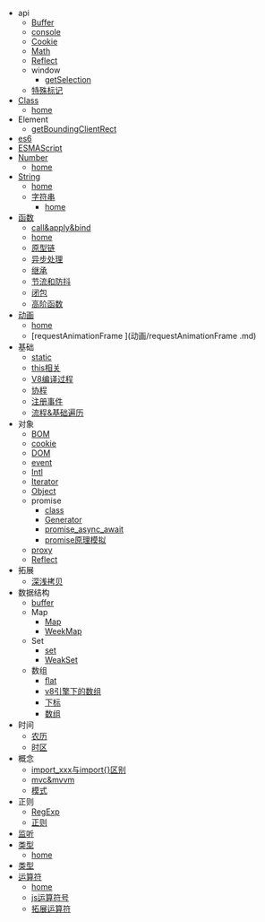 * api
  * [Buffer](api/Buffer.md)
  * [console](api/console.md)
  * [Cookie](api/Cookie.md)
  * [Math](api/Math.md)
  * [Reflect](api/Reflect.md)
  * window
    * [getSelection](api/window/getSelection.md)
  * [特殊标记](api/特殊标记.md)
* [Class](Class/index.md)
  * [home](Class/index.md)
* Element
  * [getBoundingClientRect](Element/getBoundingClientRect.md)
* [es6](es6.md)
* [ESMAScript](ESMAScript.md)
* [Number](Number/index.md)
  * [home](Number/index.md)
* [String](String/index.md)
  * [home](String/index.md)
  * [字符串](String/字符串/index.md)
    * [home](String/字符串/index.md)
* [函数](函数/index.md)
  * [call&apply&bind](函数/call&apply&bind.md)
  * [home](函数/index.md)
  * [原型链](函数/原型链.md)
  * [异步处理](函数/异步处理.md)
  * [继承](函数/继承.md)
  * [节流和防抖](函数/节流和防抖.md)
  * [闭包](函数/闭包.md)
  * [高阶函数](函数/高阶函数.md)
* [动画](动画/index.md)
  * [home](动画/index.md)
  * [requestAnimationFrame ](动画/requestAnimationFrame .md)
* 基础
  * [static](基础/static.md)
  * [this相关](基础/this相关.md)
  * [V8编译过程](基础/V8编译过程.md)
  * [协程](基础/协程.md)
  * [注册事件](基础/注册事件.md)
  * [流程&基础遍历](基础/流程&基础遍历.md)
* 对象
  * [BOM](对象/BOM.md)
  * [cookie](对象/cookie.md)
  * [DOM](对象/DOM.md)
  * [event](对象/event.md)
  * [Intl](对象/Intl.md)
  * [Iterator](对象/Iterator.md)
  * [Object](对象/Object.md)
  * promise
    * [class](对象/promise/class.md)
    * [Generator](对象/promise/Generator.md)
    * [promise_async_await](对象/promise/promise_async_await.md)
    * [promise原理模拟](对象/promise/promise原理模拟.md)
  * [proxy](对象/proxy.md)
  * [Reflect](对象/Reflect.md)
* 拓展
  * [深浅拷贝](拓展/深浅拷贝.md)
* 数据结构
  * [buffer](数据结构/buffer.md)
  * Map
    * [Map](数据结构/Map/Map.md)
    * [WeekMap](数据结构/Map/WeekMap.md)
  * Set
    * [set](数据结构/Set/set.md)
    * [WeakSet](数据结构/Set/WeakSet.md)
  * 数组
    * [flat](数据结构/数组/flat.md)
    * [v8引擎下的数组](数据结构/数组/v8引擎下的数组.md)
    * [下标](数据结构/数组/下标.md)
    * [数组](数据结构/数组/数组.md)
* 时间
  * [农历](时间/农历.md)
  * [时区](时间/时区.md)
* 概念
  * [import_xxx与import{}区别](概念/import_xxx与import{}区别.md)
  * [mvc&mvvm](概念/mvc&mvvm.md)
  * [模式](概念/模式.md)
* 正则
  * [RegExp](正则/RegExp.md)
  * [正则](正则/正则.md)
* [监听](监听.md)
* [类型](类型/index.md)
  * [home](类型/index.md)
* [类型](类型.md)
* [运算符](运算符/index.md)
  * [home](运算符/index.md)
  * [js运算符号](运算符/js运算符号.md)
  * [拓展运算符](运算符/拓展运算符.md)
